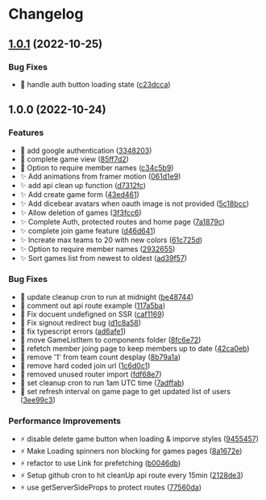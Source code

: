 # Changelog

## [1.0.1](https://github.com/jacobgad/teams/compare/v1.0.0...v1.0.1) (2022-10-25)


### Bug Fixes

* :bug: handle auth button loading state ([c23dcca](https://github.com/jacobgad/teams/commit/c23dcca09fcdeb882235960c25245075abd51aeb))

## 1.0.0 (2022-10-24)


### Features

* :construction: add google authentication ([3348203](https://github.com/jacobgad/teams/commit/334820320f0eefc5bee0414e33d4e93e808e846c))
* :construction: complete game view ([85ff7d2](https://github.com/jacobgad/teams/commit/85ff7d2baa7284aa63320e60d3d337ef91654623))
* :construction: Option to require member names ([c34c5b9](https://github.com/jacobgad/teams/commit/c34c5b9d55eaa381cdfbe4d2cfa69e92b7d3313a))
* :sparkles: Add animations from framer motion ([061d1e9](https://github.com/jacobgad/teams/commit/061d1e9a7a079776152a78f81dc9d2f734ebfa27))
* :sparkles: add api clean up function ([d7312fc](https://github.com/jacobgad/teams/commit/d7312fccb1a14ca67b24e93cfe9df2de1cab199e))
* :sparkles: Add create game form ([43ed461](https://github.com/jacobgad/teams/commit/43ed461527c2d87bae700e77a997fcafdc964f44))
* :sparkles: Add dicebear avatars when oauth image is not provided ([5c18bcc](https://github.com/jacobgad/teams/commit/5c18bcc6db11181911e2a636b65eee2ce4557ff3))
* :sparkles: Allow deletion of games ([3f3fcc6](https://github.com/jacobgad/teams/commit/3f3fcc6f10302b2e5af374806b1f3c9d64183e5d))
* :sparkles: Complete Auth, protected routes and home page ([7a1879c](https://github.com/jacobgad/teams/commit/7a1879c9fd1f54a7f7cf5a587e603eed68df8d81))
* :sparkles: complete join game feature ([d46d641](https://github.com/jacobgad/teams/commit/d46d641c0b23b21cba3832b22ccb049d1357b7a0))
* :sparkles: Increate max teams to 20 with new colors ([61c725d](https://github.com/jacobgad/teams/commit/61c725deb4b77b3850d00ffc8098472a201e51cf))
* :sparkles: Option to require member names ([2932655](https://github.com/jacobgad/teams/commit/293265552cff5d1fd356bda5f6a2c70f84490253))
* :sparkles: Sort games list from newest to oldest ([ad39f57](https://github.com/jacobgad/teams/commit/ad39f57c7d25b055f5ffdea417f248750d13e3dc))


### Bug Fixes

* :art: update cleanup cron to run at midnight ([be48744](https://github.com/jacobgad/teams/commit/be48744a72356a5196d0ac28461d080ae2c8236b))
* :bug: comment out api route example ([117a5ba](https://github.com/jacobgad/teams/commit/117a5ba3c9993274660accf4b785c6dfcf267518))
* :bug: Fix docuent undefigned on SSR ([caf1169](https://github.com/jacobgad/teams/commit/caf1169294b4f0f86d3952a209959c4811fdd4a9))
* :bug: Fix signout redirect bug ([d1c8a58](https://github.com/jacobgad/teams/commit/d1c8a58f36b8992681e7837fa8221c120c7a7825))
* :bug: fix typescript errors ([ad6afe1](https://github.com/jacobgad/teams/commit/ad6afe1c12250cad768ae00ac0054b8ba481e748))
* :bug: move GameListItem to components folder ([8fc6e72](https://github.com/jacobgad/teams/commit/8fc6e72ce2c0fe65aaaf7ead222ca69ac94827fc))
* :bug: refetch member joing page to keep members up to date ([42ca0eb](https://github.com/jacobgad/teams/commit/42ca0eb85351421ecbaab2922130709fae452930))
* :bug: remove '1' from team count desplay ([8b79a1a](https://github.com/jacobgad/teams/commit/8b79a1a8a074ed485d8bafc220b57448bcdf5c60))
* :bug: remove hard coded join url ([1c6d0c1](https://github.com/jacobgad/teams/commit/1c6d0c1ae5ad32258c4adcfca7a05d61bdc2d882))
* :bug: removed unused router import ([fdf68e7](https://github.com/jacobgad/teams/commit/fdf68e7ed1ac64313d31574aae733457112953af))
* :bug: set cleanup cron to run 1am UTC time ([7adffab](https://github.com/jacobgad/teams/commit/7adffab2799eca1f1d56a57453f3bffb69628f2e))
* :bug: set refresh interval on game page to get updated list of users ([3ee99c3](https://github.com/jacobgad/teams/commit/3ee99c3ec04b8f4b2d921cd9f3de0b6893b0cabe))


### Performance Improvements

* :zap: disable delete game button when loading & imporve styles ([9455457](https://github.com/jacobgad/teams/commit/9455457af9e196dd2e4966fc70390b2e64da45e6))
* :zap: Make Loading spinners non blocking for games pages ([8a1672e](https://github.com/jacobgad/teams/commit/8a1672eab0d1d1662db825703b83e3a1475c7075))
* :zap: refactor to use Link for prefetching ([b0046db](https://github.com/jacobgad/teams/commit/b0046db6d97bb4156421f9d5ac99d05922b8288c))
* :zap: Setup github cron to hit cleanUp api route every 15min ([2128de3](https://github.com/jacobgad/teams/commit/2128de3a25c1c0d4065b6ddbcaf53100a6eb54b0))
* :zap: use getServerSideProps to protect routes ([77560da](https://github.com/jacobgad/teams/commit/77560daf3cfc62cc6c5d7bf344219e1d494568b8))
